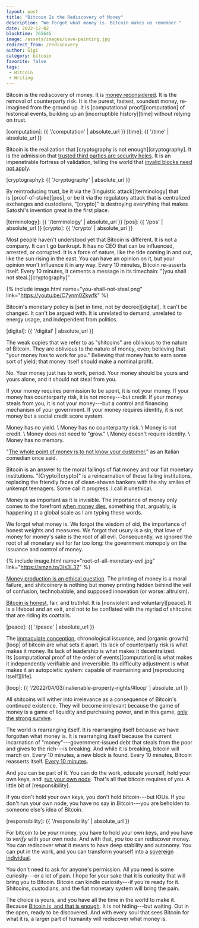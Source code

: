 ```yaml
---
layout: post
title: "Bitcoin Is the Rediscovery of Money"
description: "We forgot what money is. Bitcoin makes us remember."
date: 2022-12-02
blocktime: 765645
image: /assets/images/cave-painting.jpg
redirect_from: /rediscovery
author: Gigi
category: bitcoin
favorite: false
tags:
 - Bitcoin
 - Writing
---
```


Bitcoin is the rediscovery of money. It is [money
reconsidered](https://bitcoin-resources.com/articles/the-yieldfrom-money-held-reconsidered/).
It is the removal of counterparty risk. It is the purest, fastest, soundest
money, re-imagined from the ground up. It is [computational
proof][computation] of historical events, building up an [incorruptible
history][time] without relying on trust.

[computation]: {{ '/computation' | absolute_url }}
[time]: {{ '/time' | absolute_url }}

Bitcoin is the realization that [cryptography is not enough][cryptography]. It
is the admission that [trusted third parties are security
holes](https://bitcoin-resources.com/articles/trusted-third-parties-are-security-holes/).
It is an impenetrable fortress of validation, telling the world that [invalid
blocks need not
apply](https://bitcoin-resources.com/articles/bitcoin-miners-beware-invalid-blocks-need-not-apply/).

[cryptography]: {{ '/cryptography' | absolute_url }}

By reintroducing trust, be it via the [linguistic
attack][terminology] that
is [proof-of-stake][pos], or be it via the
regulatory attack that is centralized exchanges and custodians,
\"[crypto]\" is
destroying everything that makes Satoshi\'s invention great in the first
place. 

[terminology]: {{ '/terminology' | absolute_url }}
[pos]: {{ '/pos' | absolute_url }}
[crypto]: {{ '/crypto' | absolute_url }}

Most people haven\'t understood yet that Bitcoin is different. It is not
a company. It can\'t go bankrupt. It has no CEO that can be influenced,
arrested, or corrupted. It is a force of nature, like the tide coming in
and out, like the sun rising in the east. You can have an opinion on it,
but your opinion won\'t influence it in any way. Every 10 minutes,
Bitcoin re-asserts itself. Every 10 minutes, it cements a message in its
timechain: \"[you shall not steal.][cryptography]\" 

{% include image.html name="you-shall-not-steal.png" link="https://youtu.be/C7ynm0Zkwfk" %}

Bitcoin\'s monetary policy is [set in time, not by decree][digital]. It
can\'t be changed. It can\'t be argued with. It is unrelated to demand,
unrelated to energy usage, and independent from politics. 

[digital]: {{ '/digital' | absolute_url }}

The weak copies that we refer to as \"shitcoins\" are oblivious to the
nature of Bitcoin. They are oblivious to the nature of money, even;
believing that \"your money has to work for you.\" Believing that money
has to earn some sort of yield; that money itself should make a nominal
profit. 

No. Your money just has to work, period. Your money should be yours and
yours alone, and it should not steal from you. 

If your money requires permission to be spent, it is not your money. If
your money has counterparty risk, it is not money---but credit. If your
money steals from you, it is not your money---but a control and
financing mechanism of your government. If your money requires identity,
it is not money but a social credit score system. 

Money has no yield. \\
Money has no counterparty risk. \\
Money is not credit. \\
Money does not need to \"grow.\" \\
Money doesn\'t require identity. \\
Money has no memory.

\"[The whole point of money is to not know your customer][gm],\" as an Italian
comedian once said. 

[gm]: https://youtu.be/zp1B_i4JlXc?t=1401

Bitcoin is an answer to the moral failings of fiat money and our fiat monetary
institutions.  \"[Crypto][crypto]\" is a reincarnation of these failing
institutions, replacing the friendly faces of clean-shaven bankers with the shy
smiles of unkempt teenagers.  Some call it progress. I call it unethical.

Money is as important as it is invisible. The importance of money only comes to
the forefront [when money dies](https://bitcoin-resources.com/books/when-money-dies), 
something that, arguably, is happening at a global scale as I am typing these words. 

We forgot what money is. We forgot the wisdom of old, the importance of
honest weights and measures. We forgot that usury is a sin, that love of
money for money\'s sake is the root of all evil. Consequently, we
ignored the root of all monetary evil for far too long: the government
monopoly on the issuance and control of money. 

{% include image.html name="root-of-all-monetary-evil.jpg" link="https://amzn.to/3is3L37" %}

[Money production is an ethical
question](https://bitcoin-resources.com/books/the-ethics-of-money-production).
The printing of money is a moral failure, and shitcoinery is nothing but
money printing hidden behind the veil of confusion, technobabble, and
supposed innovation (or worse: altruism). 

[Bitcoin is honest](https://bitcoin-resources.com/books/honest-money), fair, and
truthful. It is [nonviolent and voluntary][peace]. It is a lifeboat and an exit,
and not to be conflated with the myriad of shitcoins that are riding its
coattails.

[peace]: {{ '/peace' | absolute_url }}

The [immaculate conception](https://21lessons.com/5/), chronological
issuance, and [organic growth][loop] of
bitcoin are what sets it apart. Its lack of counterparty risk is what
makes it money. Its lack of leadership is what makes it decentralized.
Its [computational proof of the order of events][computation] is
what makes it independently verifiable and irreversible. Its difficulty
adjustment is what makes it an autopoietic system: capable of
maintaining and [reproducing itself][life].

[loop]: {{ '/2022/04/03/inalienable-property-rights/#loop' | absolute_url }}

All shitcoins will wither into irrelevance as a consequence of
Bitcoin\'s continued existence. They will become irrelevant because the
game of money is a game of liquidity and purchasing power, and in this
game, [only the strong
survive](https://bitcoin-resources.com/articles/only-the-strong-survive/).

The world is rearranging itself. It is rearranging itself because we
have forgotten what money is. It is rearranging itself because the
current incarnation of \"money\"---government-issued debt that steals
from the poor and gives to the rich---is breaking. And while it is
breaking, bitcoin will march on. Every 10 minutes, a new block is found.
Every 10 minutes, Bitcoin reasserts itself. [Every 10 minutes][10m].

[10m]: https://bitcoin-resources.com/articles/throughthe-looking-glass-the-ft-xand-alameda-saga/

And you can be part of it. You can do the work, educate yourself, hold your own
keys, and 
[run your own node](https://bitcoin-resources.com/articles/towarda-node-world-order/).
That\'s all that bitcoin requires of you. A little bit of [responsibility]. 

If you don't hold your own keys, you don't hold bitcoin---but IOUs.
If you don't run your own node, you have no say in 
Bitcoin---you are beholden to someone else's idea of Bitcoin.

[responsibility]: {{ '/responsibility' | absolute_url }}

For bitcoin to be *your* money, you have to hold your own keys, 
and you have to *verify* with your own node.
And with that, *you* too can rediscover money. You can rediscover what
it means to have deep stability and autonomy. You can put in the work,
and you can transform yourself into a [sovereign
individual](https://bitcoin-resources.com/books/the-sovereign-individual).

You don\'t need to ask for anyone\'s permission. All you need is some
curiosity---or a lot of pain. I hope for your sake that it is curiosity
that will bring you to Bitcoin. Bitcoin can kindle curiosity---if
you\'re ready for it. Shitcoins, custodians, and the fiat monetary
system will bring the pain.

The choice is yours, and you have all the time in the world to make it.
Because [Bitcoin is, and that is
enough](https://bitcoin-resources.com/articles/bitcoinis-andthatisenough/).
It is not hiding---but waiting. Out in the open, ready to be discovered.
And with every soul that sees Bitcoin for what it is, a larger part of
humanity will rediscover what money is.

